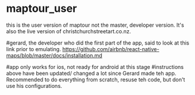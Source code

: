 # maptour_user
this is the user version of maptour  not the master, developer version. It's also the live version of christchurchstreetart.co.nz.

#gerard, the developer who did the first part of the app, said to look at this link prior to emulating. https://github.com/airbnb/react-native-maps/blob/master/docs/installation.md

#app only works for ios, not ready for android at this stage
#instructions above have been updated/ changed a lot since Gerard made teh app. Recommended to do everything from scratch, resuse teh code, but don't use his configurations.
